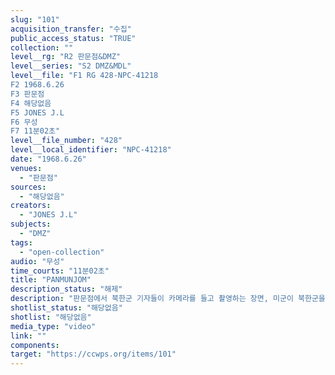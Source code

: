 ```yaml
---
slug: "101"
acquisition_transfer: "수집"
public_access_status: "TRUE"
collection: ""
level__rg: "R2 판문점&DMZ"
level__series: "S2 DMZ&MDL"
level__file: "F1 RG 428-NPC-41218
F2 1968.6.26
F3 판문점 
F4 해당없음
F5 JONES J.L
F6 무성
F7 11분02초"
level__file_number: "428"
level__local_identifier: "NPC-41218"
date: "1968.6.26"
venues: 
  - "판문점"
sources: 
  - "해당없음"
creators: 
  - "JONES J.L"
subjects: 
  - "DMZ"
tags: 
  - "open-collection"
audio: "무성"
time_courts: "11분02초"
title: "PANMUNJOM"
description_status: "해제"
description: "판문점에서 북한군 기자들이 카메라를 들고 촬영하는 장면, 미군이 북한군을 촬영하는 장면이 나온다. 회의장 안을 촬영하는 북한과 미군들이 보이고, 판문각과 이동하는 북한군 모습 등이 이어진다. 전시된 각종 탄창과 총 등이 나온다."
shotlist_status: "해당없음"
shotlist: "해당없음"
media_type: "video"
link: ""
components: 
target: "https://ccwps.org/items/101"
---
```

